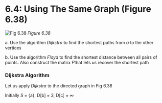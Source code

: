 # 6.4: Using The Same Graph (Figure 6.38)

  ![Fig 6.38](https://raw.github.com/meaganewaller/data-structures-and-algorithms/master/img/fig-6-38.gif)
  *Figure 6.38*

  a. Use the algorithm *Dijkstra* to find the shortest paths from *a* to the other vertices

  b. Use the algorithm *Floyd* to find the shortest distance between all pairs of points. Also construct the matrix *P*that lets us recover the shortest path

### Dijkstra Algorithm

Let us apply *Dijkstra* to the directed graph in Fig 6.38

Initially *S* = {a}, D[b] = 3, D[c] = &infin;
